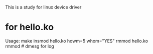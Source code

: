 This is a study for linux device driver

# for hello.ko
 Usage:
   make
   insmod hello.ko howm=5 whom="YES"
   rmmod  hello.ko
   rmmod
	# dmesg for log



